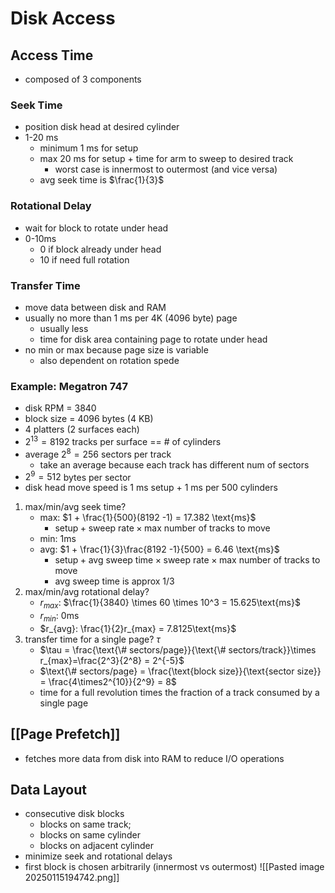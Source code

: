 # Disk Access
## Access Time
- composed of 3 components
### Seek Time
- position disk head at desired cylinder
- 1-20 ms
	- minimum 1 ms for setup
	- max 20 ms for setup + time for arm to sweep to desired track
		- worst case is innermost to outermost (and vice versa)
	- avg seek time is $\frac{1}{3}$  
### Rotational Delay
- wait for block to rotate under head
- 0-10ms
	- 0 if block already under head
	- 10 if need full rotation
### Transfer Time
- move data between disk and RAM
- usually no more than 1 ms per 4K (4096 byte) page
	- usually less
	- time for disk area containing page to rotate under head
- no min or max because page size is variable
	- also dependent on rotation spede

### Example: Megatron 747
- disk RPM = 3840
- block size = 4096 bytes (4 KB)
- 4 platters (2 surfaces each)
- $2^{13}=8192$ tracks per surface == # of cylinders 
- average $2^8 = 256$ sectors per track
	- take an average because each track has different num of sectors
- $2^9=512$ bytes per sector
- disk head move speed is 1 ms setup + 1 ms per 500 cylinders
1. max/min/avg seek time?
	- max: $1 + \frac{1}{500}(8192 -1) = 17.382 \text{ms}$
		- $\text{setup} + \text{sweep rate}\times \text{max number of tracks to move}$
	- min: $1\text{ms}$
	- avg: $1 + \frac{1}{3}\frac{8192 -1}{500} = 6.46 \text{ms}$
		- $\text{setup} + \text{avg sweep time} \times \text{sweep rate}\times \text{max number of tracks to move}$
		- avg sweep time is approx 1/3
2. max/min/avg rotational delay?
	- $r_{max}$: $\frac{1}{3840} \times 60 \times 10^3 = 15.625\text{ms}$
	- $r_{min}$: $0 \text{ms}$
	- $r_{avg}: \frac{1}{2}r_{max} = 7.8125\text{ms}$
3. transfer time for a single page? $\tau$
	- $\tau = \frac{\text{\# sectors/page}}{\text{\# sectors/track}}\times r_{max}=\frac{2^3}{2^8} = 2^{-5}$
	- $\text{\# sectors/page} = \frac{\text{block size}}{\text{sector size}} = \frac{4\times2^{10}}{2^9} = 8$
	- time for a full revolution times the fraction of a track consumed by a single page

## [[Page Prefetch]]
- fetches more data from disk into RAM to reduce I/O operations
## Data Layout
- consecutive disk blocks
	- blocks on same track; 
	- blocks on same cylinder
	- blocks on adjacent cylinder
- minimize seek and rotational delays
- first block is chosen arbitrarily (innermost vs outermost)
![[Pasted image 20250115194742.png]]
